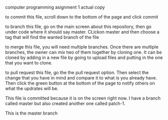 computer programming asignment 1
actual copy

to commit this file, scroll down to the bottom of the page and click commit

to branch this file, go on the main screen about this repository, then go under code where it should say master. CLickon master and then choose a tag that will find the wanted branch of the file

to merge this file, you will need multiple branches. Once there are multiple branches, the owner can mix two of them together by cloning one. It can be cloned by adding in a new file by going to upload files and putting in the one that you want to clone.

to pull request this file, go the the pull request option. Then select the change that you have in mind and compare it to what is you already have. Then click the green button at the bottom of the page to notify others on what the updrates will be.



This file is committed because it is on the screen right now.
I have a branch called master but also created another one called patch-1.

This is the master branch
